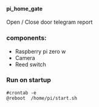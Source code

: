 #### pi_home_gate
Open / Close door telegram report
### components:
- Raspberry pi zero w   
- Camera   
- Reed switch   
### Run on startup
```
#crontab -e
@reboot  /home/pi/start.sh
```
